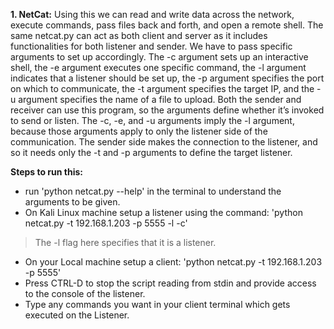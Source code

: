 **1. NetCat:**
   Using this we can read and write data across the network, execute commands, pass files back and forth, and open a remote shell.
   The same netcat.py can act as both client and server as it includes functionalities for both listener and sender. We have to pass specific arguments to set up accordingly. The -c argument sets up an interactive shell, the -e argument executes one specific command, the -l argument indicates that a listener should be set up, the -p argument specifies the port on which to communicate, the -t argument specifies the target IP, and the -u argument specifies the name of a file to upload. Both the sender and receiver can use this program, so the arguments define whether it’s invoked to send or listen. The -c, -e, and -u arguments imply the -l argument, because those arguments apply to only the listener side of the communication. The sender side makes the connection to the listener, and so it needs only the -t and -p arguments to define the target listener.
   
   **Steps to run this:**
-    run 'python netcat.py --help' in the terminal to understand the arguments to be given.
-    On Kali Linux machine setup a listener using the command: 'python netcat.py -t 192.168.1.203 -p 5555 -l -c'
> The -l flag here specifies that it is a listener. 
-    On your Local machine setup a client: 'python netcat.py -t 192.168.1.203 -p 5555'
-    Press CTRL-D to stop the script reading from stdin and provide access to the console of the listener.
-    Type any commands you want in your client terminal which gets executed on the Listener. 
